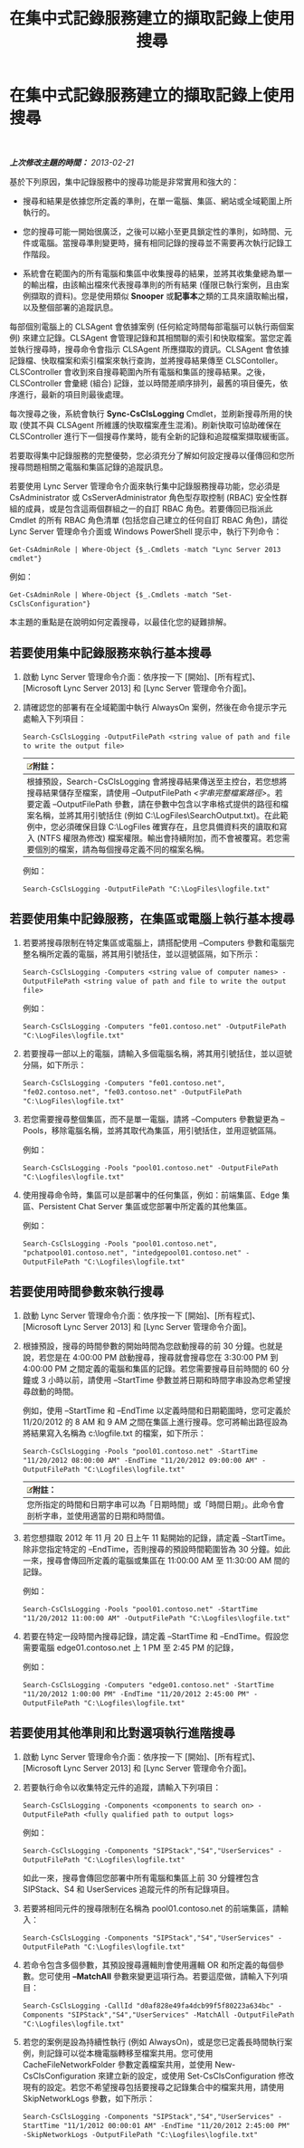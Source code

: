 ﻿---
title: 在集中式記錄服務建立的擷取記錄上使用搜尋
TOCTitle: 在集中式記錄服務建立的擷取記錄上使用搜尋
ms:assetid: 1b75b218-d84f-47a7-8a0a-b7e016b1cc79
ms:mtpsurl: https://technet.microsoft.com/zh-tw/library/JJ687982(v=OCS.15)
ms:contentKeyID: 49889962
ms.date: 08/10/2015
mtps_version: v=OCS.15
ms.translationtype: HT
---

# 在集中式記錄服務建立的擷取記錄上使用搜尋

 

_**上次修改主題的時間：** 2013-02-21_

基於下列原因，集中記錄服務中的搜尋功能是非常實用和強大的：

  - 搜尋和結果是依據您所定義的準則，在單一電腦、集區、網站或全域範圍上所執行的。

  - 您的搜尋可能一開始很廣泛，之後可以縮小至更具鎖定性的準則，如時間、元件或電腦。當搜尋準則變更時，擁有相同記錄的搜尋並不需要再次執行記錄工作階段。

  - 系統會在範圍內的所有電腦和集區中收集搜尋的結果，並將其收集彙總為單一的輸出檔，由該輸出檔來代表搜尋準則的所有結果 (僅限已執行案例，且由案例擷取的資料)。您是使用類似 **Snooper** 或**記事本**之類的工具來讀取輸出檔，以及整個部署的追蹤訊息。

每部個別電腦上的 CLSAgent 會依據案例 (任何給定時間每部電腦可以執行兩個案例) 來建立記錄。CLSAgent 會管理記錄和其相關聯的索引和快取檔案。當您定義並執行搜尋時，搜尋命令會指示 CLSAgent 所應擷取的資訊。CLSAgent 會依據記錄檔、快取檔案和索引檔案來執行查詢，並將搜尋結果傳至 CLSContoller。CLSController 會收到來自搜尋範圍內所有電腦和集區的搜尋結果。之後，CLSController 會彙總 (組合) 記錄，並以時間差順序排列，最舊的項目優先，依序進行，最新的項目則最後處理。

每次搜尋之後，系統會執行 **Sync-CsClsLogging** Cmdlet，並刷新搜尋所用的快取 (使其不與 CLSAgent 所維護的快取檔案產生混淆)。刷新快取可協助確保在 CLSController 進行下一個搜尋作業時，能有全新的記錄和追蹤檔案擷取緩衝區。

若要取得集中記錄服務的完整優勢，您必須充分了解如何設定搜尋以僅傳回和您所搜尋問題相關之電腦和集區記錄的追蹤訊息。

若要使用 Lync Server 管理命令介面來執行集中記錄服務搜尋功能，您必須是 CsAdministrator 或 CsServerAdministrator 角色型存取控制 (RBAC) 安全性群組的成員，或是包含這兩個群組之一的自訂 RBAC 角色。若要傳回已指派此 Cmdlet 的所有 RBAC 角色清單 (包括您自己建立的任何自訂 RBAC 角色)，請從 Lync Server 管理命令介面或 Windows PowerShell 提示中，執行下列命令：

    Get-CsAdminRole | Where-Object {$_.Cmdlets -match "Lync Server 2013 cmdlet"}

例如：

    Get-CsAdminRole | Where-Object {$_.Cmdlets -match "Set-CsClsConfiguration"}

本主題的重點是在說明如何定義搜尋，以最佳化您的疑難排解。

## 若要使用集中記錄服務來執行基本搜尋

1.  啟動 Lync Server 管理命令介面：依序按一下 \[開始\]、\[所有程式\]、\[Microsoft Lync Server 2013\] 和 \[Lync Server 管理命令介面\]。

2.  請確認您的部署有在全域範圍中執行 AlwaysOn 案例，然後在命令提示字元處輸入下列項目：
    
        Search-CsClsLogging -OutputFilePath <string value of path and file to write the output file>
    
    <table>
    <thead>
    <tr class="header">
    <th><img src="images/Gg398811.note(OCS.15).gif" title="note" alt="note" />附註：</th>
    </tr>
    </thead>
    <tbody>
    <tr class="odd">
    <td>根據預設，Search-CsClsLogging 會將搜尋結果傳送至主控台，若您想將搜尋結果儲存至檔案，請使用 –OutputFilePath <em>&lt;字串完整檔案路徑&gt;</em>。若要定義 –OutputFilePath 參數，請在參數中包含以字串格式提供的路徑和檔案名稱，並將其用引號括住 (例如 C:\LogFiles\SearchOutput.txt)。在此範例中，您必須確保目錄 C:\LogFiles 確實存在，且您具備資料夾的讀取和寫入 (NTFS 權限為修改) 檔案權限。輸出會持續附加，而不會被覆寫。若您需要個別的檔案，請為每個搜尋定義不同的檔案名稱。</td>
    </tr>
    </tbody>
    </table>
    
    例如：
    
        Search-CsClsLogging -OutputFilePath "C:\LogFiles\logfile.txt"

## 若要使用集中記錄服務，在集區或電腦上執行基本搜尋

1.  若要將搜尋限制在特定集區或電腦上，請搭配使用 –Computers 參數和電腦完整名稱所定義的電腦，將其用引號括住，並以逗號區隔，如下所示：
    
        Search-CsClsLogging -Computers <string value of computer names> -OutputFilePath <string value of path and file to write the output file>
    
    例如：
    
        Search-CsClsLogging -Computers "fe01.contoso.net" -OutputFilePath "C:\LogFiles\logfile.txt"

2.  若要搜尋一部以上的電腦，請輸入多個電腦名稱，將其用引號括住，並以逗號分隔，如下所示：
    
        Search-CsClsLogging -Computers "fe01.contoso.net", "fe02.contoso.net", "fe03.contoso.net" -OutputFilePath "C:\LogFiles\logfile.txt"

3.  若您需要搜尋整個集區，而不是單一電腦，請將 –Computers 參數變更為 –Pools，移除電腦名稱，並將其取代為集區，用引號括住，並用逗號區隔。
    
    例如：
    
        Search-CsClsLogging -Pools "pool01.contoso.net" -OutputFilePath "C:\Logfiles\logfile.txt"

4.  使用搜尋命令時，集區可以是部署中的任何集區，例如：前端集區、Edge 集區、Persistent Chat Server 集區或您部署中所定義的其他集區。
    
    例如：
    
        Search-CsClsLogging -Pools "pool01.contoso.net", "pchatpool01.contoso.net", "intedgepool01.contoso.net" -OutputFilePath "C:\Logfiles\logfile.txt"

## 若要使用時間參數來執行搜尋

1.  啟動 Lync Server 管理命令介面：依序按一下 \[開始\]、\[所有程式\]、\[Microsoft Lync Server 2013\] 和 \[Lync Server 管理命令介面\]。

2.  根據預設，搜尋的時間參數的開始時間為您啟動搜尋的前 30 分鐘。也就是說，若您是在 4:00:00 PM 啟動搜尋，搜尋就會搜尋您在 3:30:00 PM 到 4:00:00 PM 之間定義的電腦和集區的記錄。若您需要搜尋目前時間的 60 分鐘或 3 小時以前，請使用 –StartTime 參數並將日期和時間字串設為您希望搜尋啟動的時間。
    
    例如，使用 –StartTime 和 –EndTime 以定義時間和日期範圍時，您可定義於 11/20/2012 的 8 AM 和 9 AM 之間在集區上進行搜尋。您可將輸出路徑設為將結果寫入名稱為 c:\\logfile.txt 的檔案，如下所示：
    
        Search-CsClsLogging -Pools "pool01.contoso.net" -StartTime "11/20/2012 08:00:00 AM" -EndTime "11/20/2012 09:00:00 AM" -OutputFilePath "C:\Logfiles\logfile.txt"
    
    <table>
    <thead>
    <tr class="header">
    <th><img src="images/Gg398811.note(OCS.15).gif" title="note" alt="note" />附註：</th>
    </tr>
    </thead>
    <tbody>
    <tr class="odd">
    <td>您所指定的時間和日期字串可以為「日期時間」或「時間日期」。此命令會剖析字串，並使用適當的日期和時間值。</td>
    </tr>
    </tbody>
    </table>


3.  若您想擷取 2012 年 11 月 20 日上午 11 點開始的記錄，請定義 –StartTime。除非您指定特定的 –EndTime，否則搜尋的預設時間範圍皆為 30 分鐘。如此一來，搜尋會傳回所定義的電腦或集區在 11:00:00 AM 至 11:30:00 AM 間的記錄。
    
    例如：
    
        Search-CsClsLogging -Pools "pool01.contoso.net" -StartTime "11/20/2012 11:00:00 AM" -OutputFilePath "C:\Logfiles\logfile.txt"

4.  若要在特定一段時間內搜尋記錄，請定義 –StartTime 和 –EndTime。假設您需要電腦 edge01.contoso.net 上 1 PM 至 2:45 PM 的記錄，
    
    例如：
    
        Search-CsClsLogging -Computers "edge01.contoso.net" -StartTime "11/20/2012 1:00:00 PM" -EndTime "11/20/2012 2:45:00 PM" -OutputFilePath "C:\Logfiles\logfile.txt"

## 若要使用其他準則和比對選項執行進階搜尋

1.  啟動 Lync Server 管理命令介面：依序按一下 \[開始\]、\[所有程式\]、\[Microsoft Lync Server 2013\] 和 \[Lync Server 管理命令介面\]。

2.  若要執行命令以收集特定元件的追蹤，請輸入下列項目：
    
        Search-CsClsLogging -Components <components to search on> -OutputFilePath <fully qualified path to output logs>
    
    例如：
    
        Search-CsClsLogging -Components "SIPStack","S4","UserServices" -OutputFilePath "C:\Logfiles\logfile.txt"
    
    如此一來，搜尋會傳回您部署中所有電腦和集區上前 30 分鐘裡包含 SIPStack、S4 和 UserServices 追蹤元件的所有記錄項目。

3.  若要將相同元件的搜尋限制在名稱為 pool01.contoso.net 的前端集區，請輸入：
    
        Search-CsClsLogging -Components "SIPStack","S4","UserServices" -OutputFilePath "C:\Logfiles\logfile.txt"

4.  若命令包含多個參數，其預設搜尋邏輯則會使用邏輯 OR 和所定義的每個參數。您可使用 **–MatchAll** 參數來變更這項行為。若要這麼做，請輸入下列項目：
    
        Search-CsClsLogging -CallId "d0af828e49fa4dcb99f5f80223a634bc" -Components "SIPStack","S4","UserServices" -MatchAll -OutputFilePath "C:\Logfiles\logfile.txt"

5.  若您的案例是設為持續性執行 (例如 AlwaysOn)，或是您已定義長時間執行案例，則記錄可以從本機電腦轉移至檔案共用。您可使用 CacheFileNetworkFolder 參數定義檔案共用，並使用 New-CsClsConfiguration 來建立新的設定，或使用 Set-CsClsConfiguration 修改現有的設定。若您不希望搜尋包括要搜尋之記錄集合中的檔案共用，請使用 SkipNetworkLogs 參數，如下所示：
    
        Search-CsClsLogging -Components "SIPStack","S4","UserServices" -StartTime "11/1/2012 00:00:01 AM" -EndTime "11/20/2012 2:45:00 PM" -SkipNetworkLogs -OutputFilePath "C:\Logfiles\logfile.txt"

